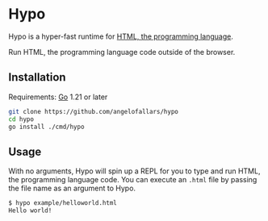 # Hypo

Hypo is a hyper-fast runtime for [HTML, the programming language](https://html-lang.org).

Run HTML, the programming language code outside of the browser.

## Installation

Requirements: [Go](https://go.dev) 1.21 or later

```bash
git clone https://github.com/angelofallars/hypo
cd hypo
go install ./cmd/hypo
```

## Usage

With no arguments, Hypo will spin up a REPL for you to type and run HTML, the programming language code. You can execute an `.html` file by passing the file name as an argument to Hypo.

```bash
$ hypo example/helloworld.html
Hello world!
```
